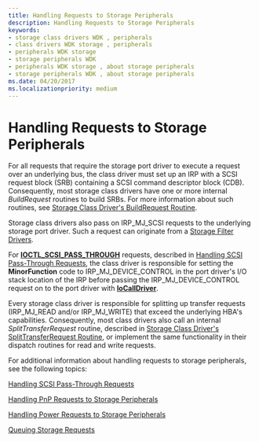 ```yaml
---
title: Handling Requests to Storage Peripherals
description: Handling Requests to Storage Peripherals
keywords:
- storage class drivers WDK , peripherals
- class drivers WDK storage , peripherals
- peripherals WDK storage
- storage peripherals WDK
- peripherals WDK storage , about storage peripherals
- storage peripherals WDK , about storage peripherals
ms.date: 04/20/2017
ms.localizationpriority: medium
---
```


# Handling Requests to Storage Peripherals

For all requests that require the storage port driver to execute a request over an underlying bus, the class driver must set up an IRP with a SCSI request block (SRB) containing a SCSI command descriptor block (CDB). Consequently, most storage class drivers have one or more internal *BuildRequest* routines to build SRBs. For more information about such routines, see [Storage Class Driver's BuildRequest Routine](storage-class-driver-s-buildrequest-routine.md).

Storage class drivers also pass on IRP_MJ_SCSI requests to the underlying storage port driver. Such a request can originate from a [Storage Filter Drivers](storage-filter-drivers.md).

For [**IOCTL_SCSI_PASS_THROUGH**](/windows-hardware/drivers/ddi/ntddscsi/ni-ntddscsi-ioctl_scsi_pass_through) requests, described in [Handling SCSI Pass-Through Requests](handling-scsi-pass-through-requests.md), the class driver is responsible for setting the **MinorFunction** code to IRP_MJ_DEVICE_CONTROL in the port driver's I/O stack location of the IRP before passing the IRP_MJ_DEVICE_CONTROL request on to the port driver with [**IoCallDriver**](/windows-hardware/drivers/ddi/wdm/nf-wdm-iocalldriver).

Every storage class driver is responsible for splitting up transfer requests (IRP_MJ_READ and/or IRP_MJ_WRITE) that exceed the underlying HBA's capabilities. Consequently, most class drivers also call an internal *SplitTransferRequest* routine, described in [Storage Class Driver's SplitTransferRequest Routine](storage-class-driver-s-splittransferrequest-routine.md), or implement the same functionality in their dispatch routines for read and write requests.

For additional information about handling requests to storage peripherals, see the following topics:

[Handling SCSI Pass-Through Requests](handling-scsi-pass-through-requests.md)

[Handling PnP Requests to Storage Peripherals](handling-pnp-requests-to-storage-peripherals.md)

[Handling Power Requests to Storage Peripherals](handling-power-requests-to-storage-peripherals.md)

[Queuing Storage Requests](queuing-storage-requests.md)
